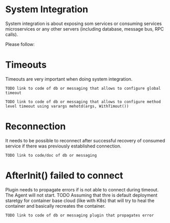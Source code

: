 # System Integration

System integration is about exposing som services or consuming services microservices or any other servers (including
database, message bus, RPC calls).

Please follow:
# Timeouts
Timeouts are very important when doing system integration.

```
TODO link to code of db or messaging that allows to configure global timeout
```

```
TODO link to code of db or messaging that allows to configure method level timeout using varargs mehotd(args, WithTimout())
```

# Reconnection
It needs to be possible to reconnect after successful recovery of consumed service if there was previously established
connection.

```
TODO link to code/doc of db or messaging 
```

# AfterInit() failed to connect
Plugin needs to propagate errors if is not able to connect during timeout. The Agent will not start. 
TODO Assuming that thre is default deployment staretgy for container base cloud (like with K8s) that 
will try to heal the container and basically recreates the container.

```
TODO link to code of db or messaging plugin that propagates error 
```